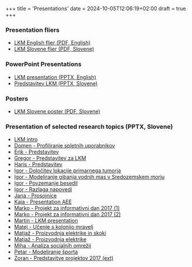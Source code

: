 +++
title = 'Presentations'
date = 2024-10-05T12:06:19+02:00
draft = true
+++

### Presentation fliers

- [LKM English flier (PDF, English)](Laboratory%20for%20Cognitive%20Modelling%20Flier%20-%20ENG2019.pdf)
- [LKM Slovene flier (PDF, Slovene)](Laboratorij%20za%20kognitivno%20modeliranje%20Flier%20-%20SLO2019.pdf)

### PowerPoint Presentations

- [LKM presentation (PPTX, English)](Laboratory%20for%20Cognitive%20Modeling%202016.pptx)
- [Predstavitev LKM (PPTX, Slovene)](Laboratorij%20za%20kognitivno%20modeliranje%202016.pptx)

### Posters

- [LKM Slovene poster (PDF, Slovene)](LKMposterA0%202017.pdf)

### Presentation of selected research topics (PPTX, Slovene)

- [LKM intro](intro.pptx)
- [Domen - Profiliranje spletnih uporabnikov](Domen%20Kosir%20-%20profiliranje%20spletnih%20uporabnikov.pptx)
- [Erik - Predstavitev](Erik%20Predstavitev.ppt)
- [Gregor - Predstavitev za LKM](Gregor%20Predstavitev%20za%20LKM.pptx)
- [Haris - Predstavitev](Haris%20Predstavitev.ppt)
- [Igor - Določitev lokacije primarnega tumorja](Igor%20Dolocitev%20lokacije%20primarnega%20tumorja.pptx)
- [Igor - Modeliranje gibanja vodnih mas v Sredozemskem morju](Igor%20Modeliranje%20gibanja%20vodnih%20mas%20v%20sredozemskem%20morju%20kratka.pptx)
- [Igor - Povzemanje besedil](Igor%20Povzemanje%20besedil.pptx)
- [Igor - Razlaga napovedi](Igor%20Razlaga%20napovedi.pptx)
- [Jana - Prosojnice](Jana_prosojnice_jana-1.pptx)
- [Kaja - Presentation AEE](Kaja%20Presentation_AEE_v2.pptx)
- [Marko - Projekt za informativni dan 2017 (1)](Marko%20Projekt%20za%20informativni%20dan%202017%201.pptx)
- [Marko - Projekt za informativni dan 2017 (2)](Marko%20Projekt%20za%20informativni%20dan%202017%202.pptx)
- [Martin - LKM presentation](martin-lkm.pptx)
- [Matej - Učenje s kolonijo mravelj](Matej%20Ucenje%20s%20kolonijo%20mravelj.pptx)
- [Matjaž - Proizvodnja elektrike in skoki](Matjaz%20proizvodnja%20elektrike%20in%20skoki.pptx)
- [Matjaž - Proizvodnja elektrike](Matjaz%20proizvodnja%20elektrike.pptx)
- [Miha - Analiza socialnih omrežij](Miha-analiza%20socialnih%20omrezij.pptx)
- [Petar - Modeliranje športa](Petar%20-%20Modeliranje%20sporta.pptx)
- [Zoran - Predstavitve projektov 2017 (ext)](Zoran%20LKM%20-%20predstavitve%20projektov%202017%20-%20ext.pptx)
